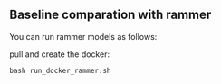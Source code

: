 ## Baseline comparation with rammer
You can run rammer models as follows:

pull and create the docker:
```shell
bash run_docker_rammer.sh
```
